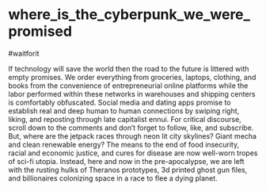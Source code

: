 # where_is_the_cyberpunk_we_were_promised
#waitforit 

If technology will save the world then the road to the future is littered with empty promises.  We order everything from groceries, laptops, clothing, and books from the convenience of entrepreneurial online platforms while the labor performed within these networks in warehouses and shipping centers is comfortably obfuscated.  Social media and dating apps promise to establish real  and deep human to human connections by swiping right, liking, and reposting through late capitalist ennui.  For critical discourse, scroll down to the comments and don’t forget to follow, like, and subscribe.  But, where are the jetpack races through neon lit city skylines?  Giant mecha and clean renewable energy?  The means to the end of food insecurity, racial and economic justice, and cures for disease are now well-worn tropes of  sci-fi utopia.  Instead, here and now in the pre-apocalypse, we are left with the rusting hulks of Theranos prototypes, 3d printed ghost gun files, and billionaires colonizing space in a race to flee a dying planet. 

